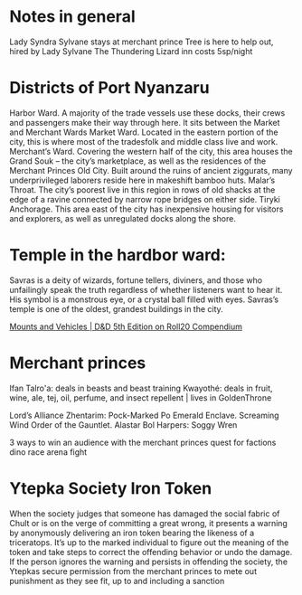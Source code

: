 # Notes in general
Lady Syndra Sylvane stays at merchant prince <ask Tisaia>
Tree is here to help out, hired by Lady Sylvane
The Thundering Lizard inn costs 5sp/night

# Districts of Port Nyanzaru
Harbor Ward. A majority of the trade vessels use these docks, their crews and passengers make their way through here. It sits between the Market and Merchant Wards
Market Ward. Located in the eastern portion of the city, this is where most of the tradesfolk and middle class live and work.
Merchant’s Ward. Covering the western half of the city, this area houses the Grand Souk – the city’s marketplace, as well as the residences of the Merchant Princes
Old City. Built around the ruins of ancient ziggurats, many underprivileged laborers reside here in makeshift bamboo huts.
Malar’s Throat. The city’s poorest live in this region in rows of old shacks at the edge of a ravine connected by narrow rope bridges on either side.
Tiryki Anchorage. This area east of the city has inexpensive housing for visitors and explorers, as well as unregulated docks along the shore.

# Temple in the hardbor ward:
Savras is a deity of wizards, fortune tellers, diviners, and those who unfailingly speak the truth regardless of whether listeners want to hear it. His symbol is a monstrous eye, or a crystal ball filled with eyes. Savras’s temple is one of the oldest, grandest buildings in the city.

[Mounts and Vehicles | D&D 5th Edition on Roll20 Compendium](https://roll20.net/compendium/dnd5e/Mounts%20and%20Vehicles#content)

# Merchant princes
Ifan Talro'a: deals in beasts and beast training
Kwayothé: deals in fruit, wine, ale, tej, oil, perfume, and insect repellent | lives in GoldenThrone

Lord’s Alliance
Zhentarim: Pock-Marked Po
Emerald Enclave. Screaming Wind
Order of the Gauntlet. Alastar Bol
Harpers: Soggy Wren

3 ways to win an audience with the merchant princes
quest for factions
dino race
arena fight

# Ytepka Society Iron Token
When the society judges that someone has damaged the social fabric of Chult or is on the verge of committing a great wrong, it presents a warning by anonymously delivering an iron token bearing the likeness of a triceratops. It’s up to the marked individual to figure out the meaning of the token and take steps to correct the offending behavior or undo the damage. If the person ignores the warning and persists in offending the society, the Ytepkas secure permission from the merchant princes to mete out punishment as they see fit, up to and including a sanction